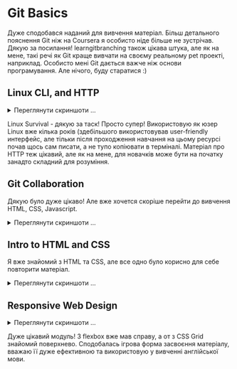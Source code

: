 # Git Basics
Дуже сподобався наданий для вивчення матеріал. Більш детального пояснення Git ніж на Coursera я особисто ніде більше не зустрічав. Дякую за посилання! learngitbranching також цікава штука, але як на мене, такі речі як Git краще вивчати на своєму реальному pet проекті, наприклад. Особисто мені Git дається важче ніж основи програмування. Але нічого, буду старатися :)

## Linux CLI, and HTTP
<details>
<summary>Переглянути скриншоти ...</summary>
  
https://github.com/superbobr/kottans-frontend/blob/main/task_linux_cli/linux1.png

https://github.com/superbobr/kottans-frontend/blob/main/task_linux_cli/linux2.png

https://github.com/superbobr/kottans-frontend/blob/main/task_linux_cli/linux3.png

https://github.com/superbobr/kottans-frontend/blob/main/task_linux_cli/linux4.png

</details>

Linux Survival - дякую за таск! Просто супер! Використовую як юзер Linux вже кілька років (здебільшого використовував user-friendly интерфейс, але тільки після проходження навчання на цьому ресурсі почав щось сам писати, а не тупо копіювати в терміналі.
Матеріал про HTTP теж цікавий, але як на мене, для новачків може бути на початку занадто складний для розуміння.

## Git Collaboration
Дякую було дуже цікаво! Але вже хочется скоріше перейти до вивчення HTML, CSS, Javascript.

<details>
<summary>Переглянути скриншоти ...</summary>
  
https://github.com/superbobr/kottans-frontend/blob/main/task_git_collaboration/git1.png

https://github.com/superbobr/kottans-frontend/blob/main/task_git_collaboration/git2.png

https://github.com/superbobr/kottans-frontend/blob/main/task_git_collaboration/git3.png

https://github.com/superbobr/kottans-frontend/blob/main/task_git_collaboration/git4.png

https://github.com/superbobr/kottans-frontend/blob/main/task_git_collaboration/git-game1.png

https://github.com/superbobr/kottans-frontend/blob/main/task_git_collaboration/git-game2.png
  
</details>

## Intro to HTML and CSS
Я вже знайомий з HTML та CSS, але все одно було корисно для себе повторити матеріал. 
<details>

<summary>Переглянути скриншоти ...</summary>

https://github.com/superbobr/kottans-frontend/blob/main/task_html_css_intro/html1.png

https://github.com/superbobr/kottans-frontend/blob/main/task_html_css_intro/css1.png

https://github.com/superbobr/kottans-frontend/blob/main/task_html_css_intro/html2.png

https://github.com/superbobr/kottans-frontend/blob/main/task_html_css_intro/css2.png

</details>

## Responsive Web Design

<details>

<summary>Переглянути скриншоти ...</summary>

https://github.com/superbobr/kottans-frontend/blob/main/task_responsive_web_design/flexbox-froggy.png
  
https://github.com/superbobr/kottans-frontend/blob/main/task_responsive_web_design/grid-garden.png

</details>

Дуже цікавий модуль! З flexbox вже мав справу, а от з CSS Grid знайомий поверхнево. Сподобалась ігрова форма засвоєння матеріалу, вважаю її дуже ефективною та використовую у вивченні англійської мови.
